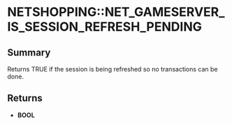 # NETSHOPPING::NET_GAMESERVER_IS_SESSION_REFRESH_PENDING

## Summary
Returns TRUE if the session is being refreshed so no transactions can be done.

## Returns
* **BOOL**